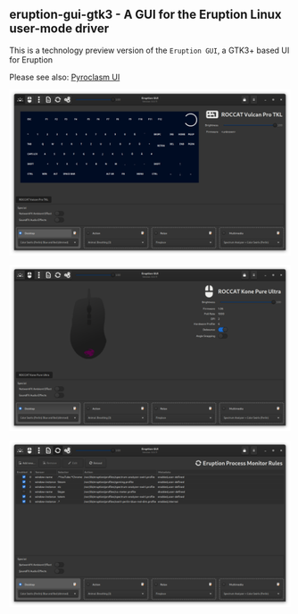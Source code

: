 ## eruption-gui-gtk3 - A GUI for the Eruption Linux user-mode driver

This is a technology preview version of the `Eruption GUI`, a GTK3+ based UI for Eruption

Please see also: [Pyroclasm UI](../pyroclasm/README.md)

![screenshot](docs/assets/screenshot-01.png)

![screenshot](docs/assets/screenshot-02.png)

![screenshot](docs/assets/screenshot-03.png)
